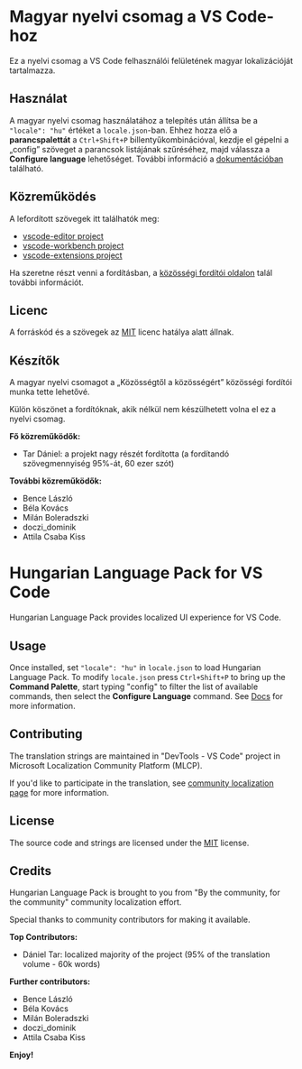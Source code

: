 #  Magyar nyelvi csomag a VS Code-hoz

Ez a nyelvi csomag a VS Code felhasználói felületének magyar lokalizációját tartalmazza.

## Használat
A magyar nyelvi csomag használatához a telepítés után állítsa be a `"locale": "hu"` értéket a `locale.json`-ban. Ehhez hozza elő a **parancspalettát** a `Ctrl+Shift+P` billentyűkombinációval, kezdje el gépelni a „config” szöveget a parancsok listájának szűréséhez, majd válassza a **Configure language** lehetőséget. További információ a [dokumentációban](https://go.microsoft.com/fwlink/?LinkId=761051) található.

## Közreműködés
A lefordított szövegek itt találhatók meg:
* [vscode-editor project](https://www.transifex.com/microsoft-oss/vscode-editor/language/hu/)
* [vscode-workbench project](https://www.transifex.com/microsoft-oss/vscode-workbench/language/hu/)
* [vscode-extensions project](https://www.transifex.com/microsoft-oss/vscode-extensions/language/hu/)

Ha szeretne részt venni a fordításban, a [közösségi fordítói oldalon](https://aka.ms/vscodeloc) talál további információt.

## Licenc
A forráskód és a szövegek az [MIT](https://github.com/Microsoft/vscode-loc/blob/master/LICENSE.md) licenc hatálya alatt állnak.

## Készítők
A magyar nyelvi csomagot a „Közösségtől a közösségért” közösségi fordítói munka tette lehetővé.

Külön köszönet a fordítóknak, akik nélkül nem készülhetett volna el ez a nyelvi csomag.

**Fő közreműködők:**

* Tar Dániel: a projekt nagy részét fordította (a fordítandó szövegmennyiség 95%-át, 60 ezer szót)

**További közreműködők:**

* Bence László
* Béla Kovács
* Milán Boleradszki
* doczi_dominik
* Attila Csaba Kiss

#  Hungarian Language Pack for VS Code

Hungarian Language Pack provides localized UI experience for VS Code.

## Usage
Once installed, set `"locale": "hu"` in `locale.json` to load Hungarian Language Pack. To modify `locale.json` press `Ctrl+Shift+P` to bring up the **Command Palette**, start typing "config" to filter the list of available commands, then select the **Configure Language** command. See [Docs](https://go.microsoft.com/fwlink/?LinkId=761051) for more information.

## Contributing
The translation strings are maintained in "DevTools - VS Code" project in Microsoft Localization Community Platform (MLCP).

If you'd like to participate in the translation, see [community localization page](https://aka.ms/vscodeloc) for more information.


## License
The source code and strings are licensed under the [MIT](https://github.com/Microsoft/vscode-loc/blob/master/LICENSE.md) license.

## Credits
Hungarian Language Pack is brought to you from  "By the community, for the community" community localization effort.

Special thanks to community contributors for making it available.

**Top Contributors:**

* Dániel Tar: localized majority of the project (95% of the translation volume - 60k words)

**Further contributors:**

* Bence László
* Béla Kovács
* Milán Boleradszki
* doczi_dominik
* Attila Csaba Kiss


**Enjoy!**
